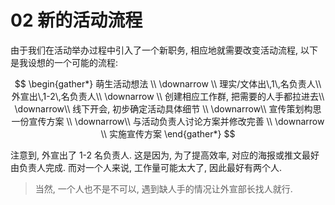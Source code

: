 # 02 新的活动流程

由于我们在活动举办过程中引入了一个新职务, 相应地就需要改变活动流程, 以下是我设想的一个可能的流程:

$$
\begin{gather*} 萌生活动想法 \\ \downarrow \\ 理实/文体出\,1\,名负责人\\ 外宣出\,1-2\,名负责人\\ \downarrow \\ 创建相应工作群, 把需要的人手都拉进去\\ \downarrow\\ 线下开会, 初步确定活动具体细节 \\ \downarrow\\ 宣传策划构思一份宣传方案 \\ \downarrow\\ 与活动负责人讨论方案并修改完善 \\ \downarrow \\ 实施宣传方案 \end{gather*}
$$

注意到, 外宣出了 1-2 名负责人. 这是因为, 为了提高效率, 对应的海报或推文最好由负责人完成. 而对一个人来说, 工作量可能太大了, 因此最好有两个人.

> 当然, 一个人也不是不可以, 遇到缺人手的情况让外宣部长找人就行.
